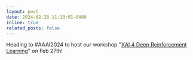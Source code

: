 ```yaml
---
layout: post
date: 2024-02-26 11:10:01-0400
inline: true
related_posts: false
---
```


Heading to #AAAI2024 to host our workshop "<a href="https://xai4drl.github.io/">XAI 4 Deep Reinforcement Learning</a>" on Feb 27th!